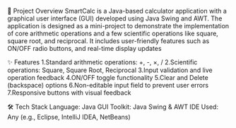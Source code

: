 🧮 Project Overview
SmartCalc is a Java-based calculator application with a graphical user interface (GUI) developed using Java Swing and AWT. 
The application is designed as a mini-project to demonstrate the implementation of core arithmetic operations and a few scientific operations like square, square root, and reciprocal. 
It includes user-friendly features such as ON/OFF radio buttons, and real-time display updates

✨ Features
1.Standard arithmetic operations: +, -, ×, /
2.Scientific operations: Square, Square Root, Reciprocal
3.Input validation and live operation feedback
4.ON/OFF toggle functionality
5.Clear and Delete (backspace) options
6.Non-editable input field to prevent user errors
7.Responsive buttons with visual feedback

🛠️ Tech Stack
Language: Java
GUI Toolkit: Java Swing & AWT
IDE Used: Any (e.g., Eclipse, IntelliJ IDEA, NetBeans)
